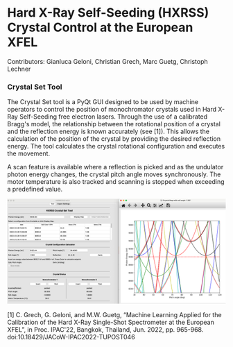 # Hard X-Ray Self-Seeding (HXRSS) Crystal Control at the European XFEL
Contributors: Gianluca Geloni, Christian Grech, Marc Guetg, Christoph Lechner 

### Crystal Set Tool
The Crystal Set tool is a PyQt GUI designed to be used by machine operators to control the position of monochromator crystals used in Hard X-Ray Self-Seeding free electron lasers. Through the use of a calibrated Bragg's model, the relationship between the rotational position of a crystal and the reflection energy is known accurately (see [1]). This allows the calculation of the position of the crystal by providing the desired reflection energy. The tool calculates the crystal rotational configuration and executes the movement.

A scan feature is available where a reflection is picked and as the undulator photon energy changes, the crystal pitch angle moves synchronously. The motor temperature is also tracked and scanning is stopped when exceeding a predefined value.

![Alt text](misc/screen.png)

[1]   C. Grech, G. Geloni, and M.W. Guetg, “Machine Learning Applied for the Calibration of the Hard X-Ray Single-Shot Spectrometer at the European XFEL”, in Proc. IPAC'22, Bangkok, Thailand, Jun. 2022, pp. 965-968. doi:10.18429/JACoW-IPAC2022-TUPOST046




